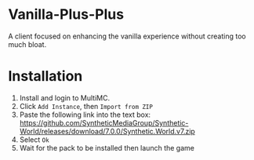 # Vanilla-Plus-Plus
A client focused on enhancing the vanilla experience without creating too much bloat.


# Installation
1. Install and login to MultiMC.
2. Click `Add Instance`, then `Import from ZIP`
3. Paste the following link into the text box: https://github.com/SyntheticMediaGroup/Synthetic-World/releases/download/7.0.0/Synthetic.World.v7.zip
4. Select `Ok`
5. Wait for the pack to be installed then launch the game
